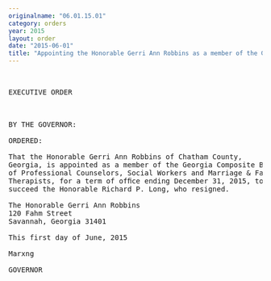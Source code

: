```yaml
---
originalname: "06.01.15.01"
category: orders
year: 2015
layout: order
date: "2015-06-01"
title: "Appointing the Honorable Gerri Ann Robbins as a member of the Georgia Composite Board of Professional Counselors, Social Workers and Marriage & Family Therapists"
---
```

<pre>
 

EXECUTIVE ORDER

 

BY THE GOVERNOR:

ORDERED:

That the Honorable Gerri Ann Robbins of Chatham County,
Georgia, is appointed as a member of the Georgia Composite Board
of Professional Counselors, Social Workers and Marriage & Family
Therapists, for a term of ofﬁce ending December 31, 2015, to
succeed the Honorable Richard P. Long, who resigned.

The Honorable Gerri Ann Robbins
120 Fahm Street
Savannah, Georgia 31401

This first day of June, 2015

Marxng

GOVERNOR

 

 

</pre>
